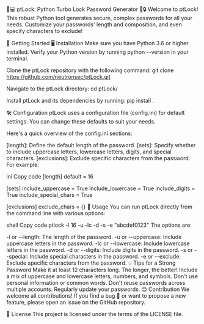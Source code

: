 💪💻 ptLock: Python Turbo Lock Password Generator 🎉🔒
Welcome to ptLock! This robust Python tool generates secure, complex passwords for all your needs. Customize your passwords' length and composition, and even specify characters to exclude!

🚀 Getting Started
🖥️ Installation
Make sure you have Python 3.6 or higher installed. Verify your Python version by running python --version in your terminal.

Clone the ptLock repository with the following command: git clone https://github.com/neutronsec/ptLock.git

Navigate to the ptLock directory: cd ptLock/

Install ptLock and its dependencies by running: pip install .

🛠️ Configuration
ptLock uses a configuration file (config.ini) for default settings. You can change these defaults to suit your needs.

Here's a quick overview of the config.ini sections:

[length]: Define the default length of the password.
[sets]: Specify whether to include uppercase letters, lowercase letters, digits, and special characters.
[exclusions]: Exclude specific characters from the password.
For example:

ini
Copy code
[length]
default = 16

[sets]
include_uppercase = True
include_lowercase = True
include_digits = True
include_special_chars = True

[exclusions]
exclude_chars = {}
🎯 Usage
You can run ptLock directly from the command line with various options:

shell
Copy code
ptlock -l 16 -u -lc -d -s -e "abcdef0123"
The options are:

-l or --length: The length of the password.
-u or --uppercase: Include uppercase letters in the password.
-lc or --lowercase: Include lowercase letters in the password.
-d or --digits: Include digits in the password.
-s or --special: Include special characters in the password.
-e or --exclude: Exclude specific characters from the password.
💡 Tips for a Strong Password
Make it at least 12 characters long. The longer, the better!
Include a mix of uppercase and lowercase letters, numbers, and symbols.
Don't use personal information or common words.
Don't reuse passwords across multiple accounts.
Regularly update your passwords.
😊 Contribution
We welcome all contributions! If you find a bug 🐛 or want to propose a new feature, please open an issue on the GitHub repository.

📄 License
This project is licensed under the terms of the LICENSE file.